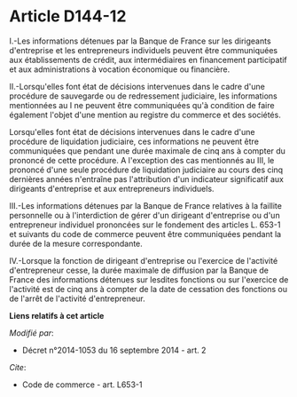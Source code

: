 # Article D144-12

I.-Les informations détenues par la Banque de France sur les dirigeants d'entreprise et les entrepreneurs individuels peuvent
être communiquées aux établissements de crédit, aux intermédiaires en financement participatif et aux administrations à
vocation économique ou financière. 

II.-Lorsqu'elles font état de décisions intervenues dans le cadre d'une procédure de sauvegarde ou de redressement
judiciaire, les informations mentionnées au I ne peuvent être communiquées qu'à condition de faire également l'objet d'une
mention au registre du commerce et des sociétés. 

Lorsqu'elles font état de décisions intervenues dans le cadre d'une procédure de liquidation judiciaire, ces informations ne
peuvent être communiquées que pendant une durée maximale de cinq ans à compter du prononcé de cette procédure. A l'exception
des cas mentionnés au III, le prononcé d'une seule procédure de liquidation judiciaire au cours des cinq dernières années
n'entraîne pas l'attribution d'un indicateur significatif aux dirigeants d'entreprise et aux entrepreneurs individuels. 

III.-Les informations détenues par la Banque de France relatives à la faillite personnelle ou à l'interdiction de gérer d'un
dirigeant d'entreprise ou d'un entrepreneur individuel prononcées sur le fondement des articles L. 653-1 et suivants du code
de commerce peuvent être communiquées pendant la durée de la mesure correspondante. 

IV.-Lorsque la fonction de dirigeant d'entreprise ou l'exercice de l'activité d'entrepreneur cesse, la durée maximale de
diffusion par la Banque de France des informations détenues sur lesdites fonctions ou sur l'exercice de l'activité est de
cinq ans à compter de la date de cessation des fonctions ou de l'arrêt de l'activité d'entrepreneur.

**Liens relatifs à cet article**

_Modifié par_:

  - Décret n°2014-1053 du 16 septembre 2014 - art. 2

_Cite_:

  - Code de commerce - art. L653-1
